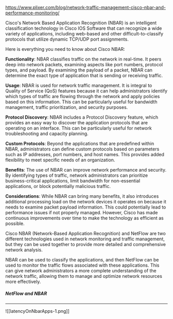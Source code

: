 https://www.plixer.com/blog/network-traffic-management-cisco-nbar-and-performance-monitoring/

Cisco's Network Based Application Recognition (NBAR) is an intelligent classification technology in Cisco IOS Software that can recognize a wide variety of applications, including web-based and other difficult-to-classify protocols that utilize dynamic TCP/UDP port assignments.

Here is everything you need to know about Cisco NBAR:

**Functionality**: NBAR classifies traffic on the network in real-time. It peers deep into network packets, examining aspects like port numbers, protocol types, and payload. By examining the payload of a packet, NBAR can determine the exact type of application that is sending or receiving traffic.

**Usage**: NBAR is used for network traffic management. It is integral to Quality of Service (QoS) features because it can help administrators identify which types of traffic are flowing through the network and apply policies based on this information. This can be particularly useful for bandwidth management, traffic prioritization, and security purposes.

**Protocol Discovery**: NBAR includes a Protocol Discovery feature, which provides an easy way to discover the application protocols that are operating on an interface. This can be particularly useful for network troubleshooting and capacity planning.

**Custom Protocols**: Beyond the applications that are predefined within NBAR, administrators can define custom protocols based on parameters such as IP addresses, port numbers, and host names. This provides added flexibility to meet specific needs of an organization.

**Benefits**: The use of NBAR can improve network performance and security. By identifying types of traffic, network administrators can prioritize business-critical applications, limit bandwidth for non-essential applications, or block potentially malicious traffic.

**Considerations**: While NBAR can bring many benefits, it also introduces additional processing load on the network devices it operates on because it needs to examine packet payload information. This could potentially lead to performance issues if not properly managed. However, Cisco has made continuous improvements over time to make the technology as efficient as possible.

Cisco NBAR (Network-Based Application Recognition) and NetFlow are two different technologies used in network monitoring and traffic management, but they can be used together to provide more detailed and comprehensive network analysis.

NBAR can be used to classify the applications, and then NetFlow can be used to monitor the traffic flows associated with these applications. This can give network administrators a more complete understanding of the network traffic, allowing them to manage and optimize network resources more effectively.

##### NetFlow and NBAR
---

![[latencyOnNbarApps-1.png]]